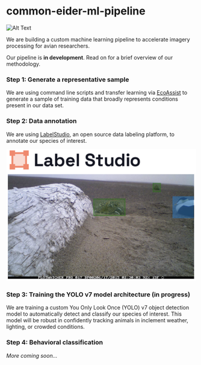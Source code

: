 # common-eider-ml-pipeline


![Alt Text](https://github.com/lindsayveazey/common-eider-ml-pipeline/blob/main/150620AA_clip.gif?raw=true)

We are building a custom machine learning pipeline to accelerate imagery processing for avian researchers.

Our pipeline is **in development**. Read on for a brief overview of our methodology.


### Step 1: Generate a representative sample
We are using command line scripts and transfer learning via [EcoAssist](https://addaxdatascience.com/ecoassist/) to generate a sample of training data that broadly represents conditions present in our data set.

### Step 2: Data annotation
We are using [LabelStudio](https://labelstud.io), an open source data labeling platform, to annotate our species of interest.

![Alt Text](https://github.com/lindsayveazey/common-eider-ml-pipeline/blob/main/label-studio-example.png?raw=true)

### Step 3: Training the YOLO v7 model architecture (in progress)
We are training a custom You Only Look Once (YOLO) v7 object detection model to automatically detect and classify our species of interest. This model will be robust in confidently tracking animals in inclement weather, lighting, or crowded conditions.

### Step 4: Behavioral classification 
*More coming soon...*